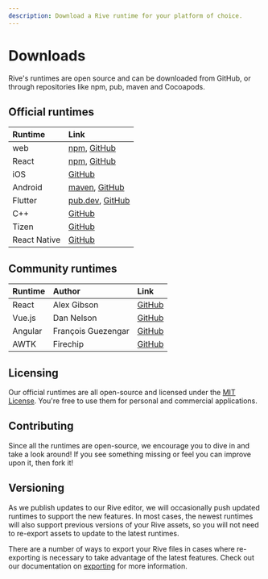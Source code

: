 ```yaml
---
description: Download a Rive runtime for your platform of choice.
---
```


# Downloads

Rive's runtimes are open source and can be downloaded from GitHub, or through repositories like npm, pub, maven and Cocoapods.

## Official runtimes

| Runtime | Link |
| :--- | :--- |
| web | ​[npm](https://www.npmjs.com/package/rive-js), [GitHub](https://github.com/rive-app/rive-wasm)​ |
| React | [npm](https://www.npmjs.com/package/rive-react), [GitHub](https://github.com/rive-app/rive-react) |
| iOS | [GitHub](https://github.com/rive-app/rive-ios) |
| Android | [maven](https://search.maven.org/artifact/app.rive/rive-android), [GitHub](https://github.com/rive-app/rive-android) |
| Flutter | ​[pub.dev](https://pub.dev/packages/rive), [GitHub](https://github.com/rive-app/rive-flutter)​ |
| C++ | ​[GitHub](https://github.com/rive-app/rive-cpp) |
| Tizen | [GitHub](https://github.com/rive-app/rive-tizen) |
| React Native | [GitHub](https://github.com/rive-app/rive-react-native) |

## Community runtimes

| Runtime | Author | Link |
| :--- | :--- | :--- |
| React | Alex Gibson | [GitHub](https://github.com/alxgibsn/rive-examples-react) |
| Vue.js | Dan Nelson | [GitHub](https://github.com/Coded-Clouds/Rive_Vue_ExampleApp) |
| Angular | François Guezengar | [GitHub](https://github.com/dappsnation/ng-rive) |
| AWTK | Firechip | [GitHub](https://github.com/zlgopen/awtk-widget-rive) |

## Licensing

Our official runtimes are all open-source and licensed under the [MIT License](https://choosealicense.com/licenses/mit/). You're free to use them for personal and commercial applications.

## Contributing

Since all the runtimes are open-source, we encourage you to dive in and take a look around! If you see something missing or feel you can improve upon it, then fork it!

## Versioning

As we publish updates to our Rive editor, we will occasionally push updated runtimes to support the new features. In most cases, the newest runtimes will also support previous versions of your Rive assets, so you will not need to re-export assets to update to the latest runtimes.

There are a number of ways to export your Rive files in cases where re-exporting is necessary to take advantage of the latest features. Check out our documentation on [exporting](../editor/exporting.md) for more information.

